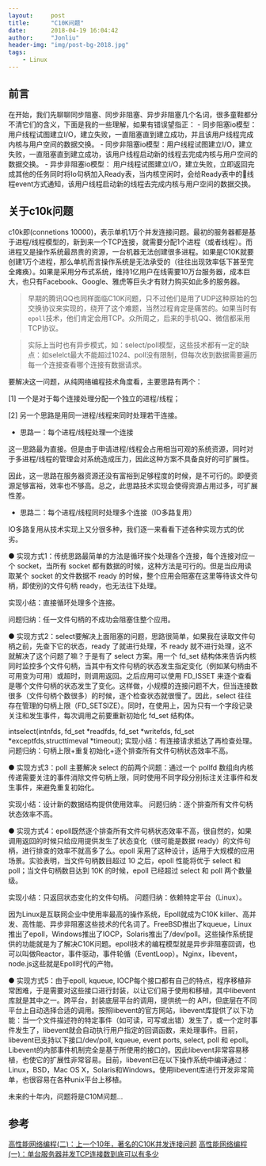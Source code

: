 ```yaml
---
layout:     post
title:      "C10K问题"
date:       2018-04-19 16:04:42
author:     "Jonliu"
header-img: "img/post-bg-2018.jpg"
tags:
    - Linux
---
```


## 前言
在开始，我们先聊聊同步阻塞、同步非阻塞、异步非阻塞几个名词，很多童鞋都分不清它们的含义，下面是我的一些理解，如果有错误望指正：
    - 同步阻塞io模型：用户线程试图建立I/O，建立失败，一直阻塞直到建立成功，并且该用户线程完成内核与用户空间的数据交换。
    - 同步非阻塞io模型：用户线程试图建立I/O，建立失败，一直阻塞直到建立成功，该用户线程启动新的线程去完成内核与用户空间的数据交换。
    - 异步非阻塞io模型： 用户线程试图建立I/O，建立失败，立即返回完成其他的任务同时将Io句柄加入Ready表，当内核空闲时，会给Ready表中的线程event方式通知，该用户线程启动新的线程去完成内核与用户空间的数据交换。


## 关于c10k问题
c10k即(connetions 10000)，表示单机1万个并发连接问题。最初的服务器都是基于进程/线程模型的，新到来一个TCP连接，就需要分配1个进程（或者线程）。而进程又是操作系统最昂贵的资源，一台机器无法创建很多进程。如果是C10K就要创建1万个进程，那么单机而言操作系统是无法承受的（往往出现效率低下甚至完全瘫痪）。如果是采用分布式系统，维持1亿用户在线需要10万台服务器，成本巨大，也只有Facebook、Google、雅虎等巨头才有财力购买如此多的服务器。

> 早期的腾讯QQ也同样面临C10K问题，只不过他们是用了UDP这种原始的包交换协议来实现的，绕开了这个难题，当然过程肯定是痛苦的。如果当时有`epoll`技术，他们肯定会用TCP。众所周之，后来的手机QQ、微信都采用TCP协议。

> 实际上当时也有异步模式，如：select/poll模型，这些技术都有一定的缺点：如selelct最大不能超过1024、poll没有限制，但每次收到数据需要遍历每一个连接查看哪个连接有数据请求。

要解决这一问题，从纯网络编程技术角度看，主要思路有两个：

[1] 一个是对于每个连接处理分配一个独立的进程/线程；

[2] 另一个思路是用同一进程/线程来同时处理若干连接。

- 思路一：每个进程/线程处理一个连接

这一思路最为直接。但是由于申请进程/线程会占用相当可观的系统资源，同时对于多进程/线程的管理会对系统造成压力，因此这种方案不具备良好的可扩展性。

因此，这一思路在服务器资源还没有富裕到足够程度的时候，是不可行的。即便资源足够富裕，效率也不够高。总之，此思路技术实现会使得资源占用过多，可扩展性差。

- 思路二：每个进程/线程同时处理多个连接（IO多路复用）

IO多路复用从技术实现上又分很多种，我们逐一来看看下述各种实现方式的优劣。

● 实现方式1：传统思路最简单的方法是循环挨个处理各个连接，每个连接对应一个 socket，当所有 socket 都有数据的时候，这种方法是可行的。但是当应用读取某个 socket 的文件数据不 ready 的时候，整个应用会阻塞在这里等待该文件句柄，即使别的文件句柄 ready，也无法往下处理。

实现小结：直接循环处理多个连接。

问题归纳：任一文件句柄的不成功会阻塞住整个应用。

● 实现方式2：select要解决上面阻塞的问题，思路很简单，如果我在读取文件句柄之前，先查下它的状态，ready 了就进行处理，不 ready 就不进行处理，这不就解决了这个问题了嘛？于是有了 select 方案。用一个 fd_set 结构体来告诉内核同时监控多个文件句柄，当其中有文件句柄的状态发生指定变化（例如某句柄由不可用变为可用）或超时，则调用返回。之后应用可以使用 FD_ISSET 来逐个查看是哪个文件句柄的状态发生了变化。这样做，小规模的连接问题不大，但当连接数很多（文件句柄个数很多）的时候，逐个检查状态就很慢了。因此，select 往往存在管理的句柄上限（FD_SETSIZE）。同时，在使用上，因为只有一个字段记录关注和发生事件，每次调用之前要重新初始化 fd_set 结构体。

intselect(intnfds, fd_set *readfds, fd_set *writefds, fd_set *exceptfds,structtimeval *timeout);
实现小结：有连接请求抵达了再检查处理。
问题归纳：句柄上限+重复初始化+逐个排查所有文件句柄状态效率不高。

● 实现方式3：poll 主要解决 select 的前两个问题：通过一个 pollfd 数组向内核传递需要关注的事件消除文件句柄上限，同时使用不同字段分别标注关注事件和发生事件，来避免重复初始化。

实现小结：设计新的数据结构提供使用效率。
问题归纳：逐个排查所有文件句柄状态效率不高。

● 实现方式4：epoll既然逐个排查所有文件句柄状态效率不高，很自然的，如果调用返回的时候只给应用提供发生了状态变化（很可能是数据 ready）的文件句柄，进行排查的效率不就高多了么。epoll 采用了这种设计，适用于大规模的应用场景。实验表明，当文件句柄数目超过 10 之后，epoll 性能将优于 select 和 poll；当文件句柄数目达到 10K 的时候，epoll 已经超过 select 和 poll 两个数量级。

实现小结：只返回状态变化的文件句柄。
问题归纳：依赖特定平台（Linux）。

因为Linux是互联网企业中使用率最高的操作系统，Epoll就成为C10K killer、高并发、高性能、异步非阻塞这些技术的代名词了。FreeBSD推出了kqueue，Linux推出了epoll，Windows推出了IOCP，Solaris推出了/dev/poll。这些操作系统提供的功能就是为了解决C10K问题。epoll技术的编程模型就是异步非阻塞回调，也可以叫做Reactor，事件驱动，事件轮循（EventLoop）。Nginx，libevent，node.js这些就是Epoll时代的产物。

● 实现方式5：由于epoll, kqueue, IOCP每个接口都有自己的特点，程序移植非常困难，于是需要对这些接口进行封装，以让它们易于使用和移植，其中libevent库就是其中之一。跨平台，封装底层平台的调用，提供统一的 API，但底层在不同平台上自动选择合适的调用。按照libevent的官方网站，libevent库提供了以下功能：当一个文件描述符的特定事件（如可读，可写或出错）发生了，或一个定时事件发生了，libevent就会自动执行用户指定的回调函数，来处理事件。目前，libevent已支持以下接口/dev/poll, kqueue, event ports, select, poll 和 epoll。Libevent的内部事件机制完全是基于所使用的接口的。因此libevent非常容易移植，也使它的扩展性非常容易。目前，libevent已在以下操作系统中编译通过：Linux，BSD，Mac OS X，Solaris和Windows。使用libevent库进行开发非常简单，也很容易在各种unix平台上移植。

未来的十年内，问题将是C10M问题...

## 参考
[高性能网络编程(二)：上一个10年，著名的C10K并发连接问题](https://segmentfault.com/a/1190000007240744)
[高性能网络编程(一)：单台服务器并发TCP连接数到底可以有多少](http://www.52im.net/thread-561-1-1.html)